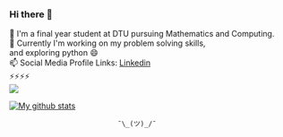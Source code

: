 ### Hi there 👋

🔭 I'm a final year student at DTU pursuing Mathematics and Computing.<br/>
🌱 Currently I'm working on my problem solving skills,<br/> and exploring python 😄<br/>
📫 Social Media Profile Links: <a href='https://www.linkedin.com/in/deepti-singh-276b9b152/'>Linkedin</a>  <br/>
⚡⚡⚡⚡<br/>
![](https://komarev.com/ghpvc/?username=iamdeepti&color=green)

[![My github stats](https://github-readme-stats.vercel.app/api?username=iamdeepti)](https://github.com/anuraghazra/github-readme-stats)

                               ¯\_(ツ)_/¯
<!--
**iamdeepti/iamdeepti** is a ✨ _special_ ✨ repository because its `README.md` (this file) appears on your GitHub profile.

Here are some ideas to get you started:

- 🔭 I’m currently working on ...
- 🌱 I’m currently learning ...
- 👯 I’m looking to collaborate on ...
- 🤔 I’m looking for help with ...
- 💬 Ask me about ...
- 📫 How to reach me: ...
- 😄 Pronouns: ...
- ⚡ Fun fact: ...
-->
